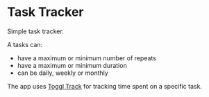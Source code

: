 # Task Tracker

Simple task tracker.

A tasks can:

* have a maximum or minimum number of repeats
* have a maximum or minimum duration
* can be daily, weekly or monthly

The app uses [Toggl Track](https://toggl.com/track/) for tracking time spent on a specific task.
